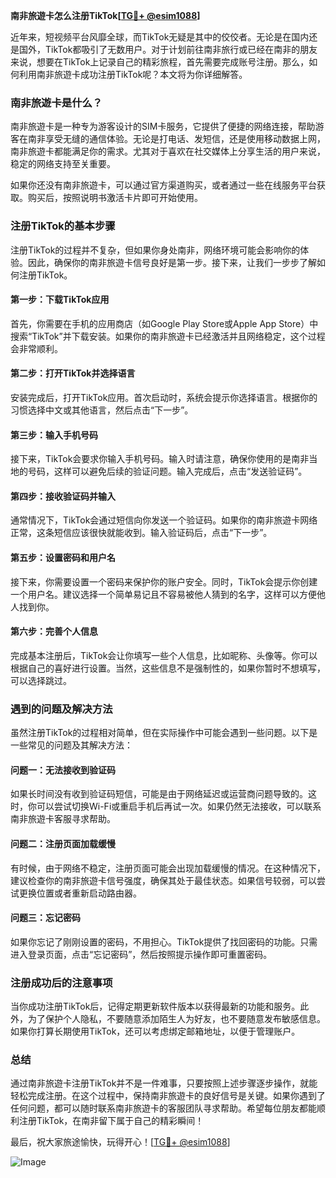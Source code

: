 **南非旅遊卡怎么注册TikTok[[TG💪+ @esim1088](https://t.me/s/esim1088)]**

近年来，短视频平台风靡全球，而TikTok无疑是其中的佼佼者。无论是在国内还是国外，TikTok都吸引了无数用户。对于计划前往南非旅行或已经在南非的朋友来说，想要在TikTok上记录自己的精彩旅程，首先需要完成账号注册。那么，如何利用南非旅遊卡成功注册TikTok呢？本文将为你详细解答。

### 南非旅遊卡是什么？

南非旅遊卡是一种专为游客设计的SIM卡服务，它提供了便捷的网络连接，帮助游客在南非享受无缝的通信体验。无论是打电话、发短信，还是使用移动数据上网，南非旅遊卡都能满足你的需求。尤其对于喜欢在社交媒体上分享生活的用户来说，稳定的网络支持至关重要。

如果你还没有南非旅遊卡，可以通过官方渠道购买，或者通过一些在线服务平台获取。购买后，按照说明书激活卡片即可开始使用。

### 注册TikTok的基本步骤

注册TikTok的过程并不复杂，但如果你身处南非，网络环境可能会影响你的体验。因此，确保你的南非旅遊卡信号良好是第一步。接下来，让我们一步步了解如何注册TikTok。

#### 第一步：下载TikTok应用

首先，你需要在手机的应用商店（如Google Play Store或Apple App Store）中搜索“TikTok”并下载安装。如果你的南非旅遊卡已经激活并且网络稳定，这个过程会非常顺利。

#### 第二步：打开TikTok并选择语言

安装完成后，打开TikTok应用。首次启动时，系统会提示你选择语言。根据你的习惯选择中文或其他语言，然后点击“下一步”。

#### 第三步：输入手机号码

接下来，TikTok会要求你输入手机号码。输入时请注意，确保你使用的是南非当地的号码，这样可以避免后续的验证问题。输入完成后，点击“发送验证码”。

#### 第四步：接收验证码并输入

通常情况下，TikTok会通过短信向你发送一个验证码。如果你的南非旅遊卡网络正常，这条短信应该很快就能收到。输入验证码后，点击“下一步”。

#### 第五步：设置密码和用户名

接下来，你需要设置一个密码来保护你的账户安全。同时，TikTok会提示你创建一个用户名。建议选择一个简单易记且不容易被他人猜到的名字，这样可以方便他人找到你。

#### 第六步：完善个人信息

完成基本注册后，TikTok会让你填写一些个人信息，比如昵称、头像等。你可以根据自己的喜好进行设置。当然，这些信息不是强制性的，如果你暂时不想填写，可以选择跳过。

### 遇到的问题及解决方法

虽然注册TikTok的过程相对简单，但在实际操作中可能会遇到一些问题。以下是一些常见的问题及其解决方法：

#### 问题一：无法接收到验证码

如果长时间没有收到验证码短信，可能是由于网络延迟或运营商问题导致的。这时，你可以尝试切换Wi-Fi或重启手机后再试一次。如果仍然无法接收，可以联系南非旅遊卡客服寻求帮助。

#### 问题二：注册页面加载缓慢

有时候，由于网络不稳定，注册页面可能会出现加载缓慢的情况。在这种情况下，建议检查你的南非旅遊卡信号强度，确保其处于最佳状态。如果信号较弱，可以尝试更换位置或者重新启动路由器。

#### 问题三：忘记密码

如果你忘记了刚刚设置的密码，不用担心。TikTok提供了找回密码的功能。只需进入登录页面，点击“忘记密码”，然后按照提示操作即可重置密码。

### 注册成功后的注意事项

当你成功注册TikTok后，记得定期更新软件版本以获得最新的功能和服务。此外，为了保护个人隐私，不要随意添加陌生人为好友，也不要随意发布敏感信息。如果你打算长期使用TikTok，还可以考虑绑定邮箱地址，以便于管理账户。

### 总结

通过南非旅遊卡注册TikTok并不是一件难事，只要按照上述步骤逐步操作，就能轻松完成注册。在这个过程中，保持南非旅遊卡的良好信号是关键。如果你遇到了任何问题，都可以随时联系南非旅遊卡的客服团队寻求帮助。希望每位朋友都能顺利注册TikTok，在南非留下属于自己的精彩瞬间！

最后，祝大家旅途愉快，玩得开心！[[TG💪+ @esim1088](https://t.me/s/esim1088)] 

![Image](https://i.postimg.cc/4NQfJmqS/Snipaste-2025-05-13-00-14-12.png)
